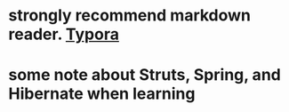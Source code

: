 # strongly recommend markdown reader. [Typora](https://typora.io/)

# some note about Struts, Spring, and Hibernate when learning
